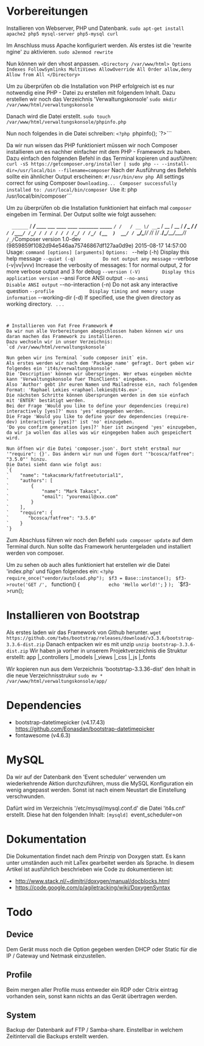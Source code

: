 # Vorbereitungen #
Installieren von Webserver, PHP und Datenbank.
`sudo apt-get install apache2 php5 mysql-server php5-mysql curl`

Im Anschluss muss Apache konfiguriert werden. Als erstes ist die 'rewrite ngine' zu aktivieren.
`sudo a2enmod rewrite`

Nun können wir den vhost anpassen.
`<Directory /var/www/html>
    Options Indexes FollowSymlinks MultiViews
    AllowOverride All
    Order allow,deny
    Allow from All
</Directory>`


Um zu überprüfen ob die Installation von PHP erfolgreich ist es nur notwendig eine PHP - Datei zu erstellen mit folgendem Inhalt.
Dazu erstellen wir noch das Verzeichnis 'Verwaltungskonsole'
`sudo mkdir /var/www/html/verwaltungskonsole`

Danach wird die Datei erstellt.
`sudo touch /var/www/html/verwaltungskonsole/phpinfo.php`

Nun noch folgendes in die Datei schreiben:
`<?php
`phpinfo();
`?>```

Da wir nun wissen das PHP funktioniert müssen wir noch Composer installieren um es nachher einfacher mit dem PHP - Framework zu haben. 
Dazu einfach den folgenden Befehl in das Terminal kopieren und ausführen:
`curl -sS https://getcomposer.org/installer | sudo php -- --install-dir=/usr/local/bin --filename=composer`
Nach der Ausführung des Befehls sollte ein ähnlicher Output erscheinen:
`#!/usr/bin/env php
`All settings correct for using Composer
`Downloading...
`
`Composer successfully installed to: /usr/local/bin/composer
`Use it: php /usr/local/bin/composer```

Um zu überprüfen ob die Installation funktioniert hat einfach mal `composer` eingeben im Terminal.
Der Output sollte wie folgt aussehen:

`   ______
`  / ____/___  ____ ___  ____  ____  ________  _____
` / /   / __ \/ __ `__ \/ __ \/ __ \/ ___/ _ \/ ___/
`/ /___/ /_/ / / / / / / /_/ / /_/ (__  )  __/ /
`\____/\____/_/ /_/ /_/ .___/\____/____/\___/_/
`                    /_/
`Composer version 1.0-dev (9859859f1082d94e546aa75746867df127aa0d9e) 2015-08-17 14:57:00
`
`Usage:
` command [options] [arguments]
`
`Options:
` --help (-h)           Display this help message
` --quiet (-q)          Do not output any message
` --verbose (-v|vv|vvv) Increase the verbosity of messages: 1 for normal output, 2 for more verbose output and 3 for debug
` --version (-V)        Display this application version
` --ansi                Force ANSI output
` --no-ansi             Disable ANSI output
` --no-interaction (-n) Do not ask any interactive question
` --profile             Display timing and memory usage information
` --working-dir (-d)    If specified, use the given directory as working directory.
`
`. . .
```


# Installieren von Fat Free Framework #
Da wir nun alle Vorbereitungen abegschlossen haben können wir uns daran machen das Framework zu installieren.
Dazu wechseln wir in unser Verzeichnis:
`cd /var/www/html/verwaltungskonsole`

Nun geben wir ins Terminal `sudo composer init` ein.
Als erstes werden wir nach dem 'Package name' gefragt. Dort geben wir folgendes ein 'it4s/verwaltungskonsole'.
Die 'Description' können wir überspringen. Wer etwas eingeben möchte kann 'Verwaltungskonsole fuer ThinClients' eingeben.
Also 'Author' gebt ihr euren Namen und Mailadresse ein, nach folgendem Format: 'Raphael Lekies <raphael.lekies@it4s.eu>'.
Die nächsten Schritte können übersprungen werden in dem sie einfach mit 'ENTER' bestätigt werden.
Bei der Frage 'Would you like to define your dependencies (require) interactively [yes]?' muss 'yes' eingegeben werden.
Die Frage 'Would you like to define your dev dependencies (require-dev) interactively [yes]?' ist 'no' einzugeben.
'Do you confirm generation [yes]?' hier ist zwingend 'yes' einzugeben, da wir ja wollen das alles was wir eingegeben haben auch gespeichert wird.

Nun öffnen wir die Datei 'composer.json'. Dort steht erstmal nur '"require": {}'. Das ändern wir nun und fügen dort '"bcosca/fatfree": "3.5.0"' hinzu.
Die Datei sieht dann wie folgt aus:
`{
`    "name": "takacsmark/fatfreetutorial1",
`    "authors": [
`        {
`            "name": "Mark Takacs",
`            "email": "youremail@xxx.com"
`        }
`    ],
`    "require": {
`    	"bcosca/fatfree": "3.5.0"
`    }
`}
```
Zum Abschluss führen wir noch den Befehl `sudo composer update` auf dem Terminal durch. Nun sollte das Framework heruntergeladen und installiert werden von composer.

Um zu sehen ob auch alles funktioniert hat erstellen wir die Datei 'index.php' und fügen folgendes ein:
`<?php
` 
`require_once("vendor/autoload.php");
` 
`$f3 = Base::instance();
` 
`$f3->route('GET /',
`		function() {
`			echo 'Hello world!';
`		} 
`);
` 
`$f3->run();


# Installieren von Bootstrap #
Als erstes laden wir das Framework von Github herunter. 
`wget https://github.com/twbs/bootstrap/releases/download/v3.3.6/bootstrap-3.3.6-dist.zip`
Danach entpacken wir es mit unzip
`unzip bootstrap-3.3.6-dist.zip`
Wir haben ja vorher in unserem Projektverzeichnis die Struktur erstellt:
app
|_controllers
|_models
|_views
|_css
|_js
|_fonts

Wir kopieren nun aus dem Verzeichnis 'bootstrtap-3.3.36-dist' den Inhalt in die neue Verzeichnisstrukur
`sudo mv * /var/www/html/verwaltungskonsole/app/`

# Dependencies #
* bootstrap-datetimepicker (v4.17.43) https://github.com/Eonasdan/bootstrap-datetimepicker
* fontawesome (v4.6.3)

# MySQL #
Da wir auf der Datenbank den 'Event scheduler' verwenden um wiederkehrende Aktion durchzuführen, muss die MySQL Konfiguration ein wenig angepasst werden. Sonst ist nach einem Neustart die Einstellung verschwunden. 

Dafürt wird im Verzeichnis '/etc/mysql/mysql.conf.d' die Datei 'it4s.cnf' erstellt. Diese hat den folgenden Inhalt:
`[mysqld]
`event_scheduler=on

# Dokumentation #
Die Dokumentation findet nach dem Prinzip von Doxygen statt. 
Es kann unter umständen auch mit LaTex gearbeitet werden als Sprache.
In diesem Artikel ist ausführlich beschrieben wie Code zu dokumentieren ist: 
* http://www.stack.nl/~dimitri/doxygen/manual/docblocks.html
* https://code.google.com/p/agiletracking/wiki/DoxygenSyntax


# Todo #
## Device ##
Dem Gerät muss noch die Option gegeben werden DHCP oder Static für die IP / Gateway und Netmask einzustellen.

## Profile ##
Beim mergen aller Profile muss entweder ein RDP oder Citrix eintrag vorhanden sein, sonst kann nichts an das Gerät übertragen werden.

## System ##
Backup der Datenbank auf FTP / Samba-share.
Einstellbar in welchem Zeitintervall die Backups erstellt werden.
